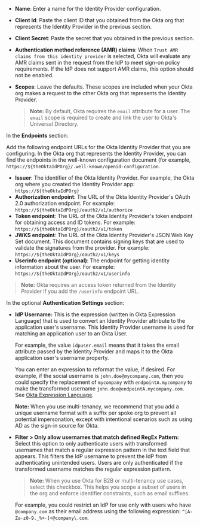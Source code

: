 * **Name**: Enter a name for the Identity Provider configuration.
* **Client Id**: Paste the client ID that you obtained from the Okta org that represents the Identity Provider in the previous section.
* **Client Secret**: Paste the secret that you obtained in the previous section.
* **Authentication method reference (AMR) claims**: When `Trust AMR claims from this identity provider` is selected, Okta will evaluate any AMR claims sent in the request from the IdP to meet sign-on policy requirements. If the IdP does not support AMR claims, this option should not be enabled. 
* **Scopes**: Leave the defaults. These scopes are included when your Okta org makes a request to the other Okta org that represents the Identity Provider.

    > **Note:** By default, Okta requires the `email` attribute for a user. The `email` scope is required to create and link the user to Okta's Universal Directory.

In the **Endpoints** section:

Add the following endpoint URLs for the Okta Identity Provider that you are configuring. In the Okta org that represents the Identity Provider, you can find the endpoints in the well-known configuration document (for example, `https://${theOktaIdPOrg}/.well-known/openid-configuration`.

* **Issuer**: The identifier of the Okta Identity Provider. For example, the Okta org where you created the Identity Provider app: `https://${theOktaIdPOrg}`
* **Authorization endpoint**: The URL of the Okta Identity Provider's OAuth 2.0 authorization endpoint. For example: `https://${theOktaIdPOrg}/oauth2/v1/authorize`
* **Token endpoint**: The URL of the Okta Identity Provider's token endpoint for obtaining access and ID tokens. For example: `https://${theOktaIdPOrg}/oauth2/v1/token`
* **JWKS endpoint**: The URL of the Okta Identity Provider's JSON Web Key Set document. This document contains signing keys that are used to validate the signatures from the provider. For example: `https://${theOktaIdPOrg}/oauth2/v1/keys`
* **Userinfo endpoint (optional)**: The endpoint for getting identity information about the user. For example: `https://${theOktaIdPOrg}/oauth2/v1/userinfo`

> **Note:** Okta requires an access token returned from the Identity Provider if you add the `/userinfo` endpoint URL.

In the optional **Authentication Settings** section:

* **IdP Username:** This is the expression (written in Okta Expression Language) that is used to convert an Identity Provider attribute to the application user's username. This Identity Provider username is used for matching an application user to an Okta User.

    For example, the value `idpuser.email` means that it takes the email attribute passed by the Identity Provider and maps it to the Okta application user's username property.

    You can enter an expression to reformat the value, if desired. For example, if the social username is `john.doe@mycompany.com`, then you could specify the replacement of `mycompany` with `endpointA.mycompany` to make the transformed username `john.doe@endpointA.mycompany.com`. See [Okta Expression Language](/docs/reference/okta-expression-language/).

    **Note:** When you use multi-tenancy, we recommend that you add a unique username format with a suffix per spoke org to prevent all potential impersonation, except with intentional scenarios such as using AD as the sign-in source for Okta.

* **Filter > Only allow usernames that match defined RegEx Pattern:** Select this option to only authenticate users with transformed usernames that match a regular expression pattern in the text field that appears. This filters the IdP username to prevent the IdP from authenticating unintended users. Users are only authenticated if the transformed username matches the regular expression pattern.

    > **Note:** When you use Okta for B2B or multi-tenancy use cases, select this checkbox. This helps you scope a subset of users in the org and enforce identifier constraints, such as email suffixes.

    For example, you could restrict an IdP for use only with users who have `@company.com` as their email address using the following expression: `^[A-Za-z0-9._%+-]+@company\.com`.
